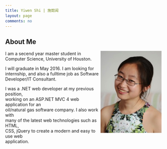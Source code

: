 ```yaml
---
title: Yiwen Shi | 施懿闻
layout: page
comments: no
---
```

## About Me

<img align="right" src="image/YiwenShi.jpg">

I am a secend year master student in Computer Science, University of Houston.

I will graduate in May 2016. I am looking for internship, and also a fulltime job as Software Developer/IT Consultant.

I was a .NET web developer at my previous position, <br>
working on an ASP.NET MVC 4 web application for an <br>
oil/natural gas software company. I also work with <br>
many of the latest web technologies such as HTML, <br>
CSS, jQuery to create a modern and easy to use web <br>
application.